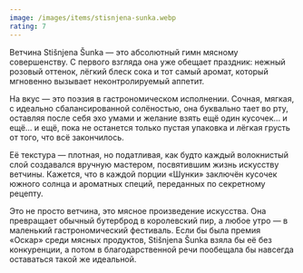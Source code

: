 ```yaml
---
image: /images/items/stisnjena-sunka.webp
rating: 7
---
```

Ветчина Stišnjena Šunka — это абсолютный гимн мясному совершенству. С первого взгляда она уже обещает праздник: нежный розовый оттенок, лёгкий блеск сока и тот самый аромат, который мгновенно вызывает неконтролируемый аппетит.

На вкус — это поэзия в гастрономическом исполнении. Сочная, мягкая, с идеально сбалансированной солёностью, она буквально тает во рту, оставляя после себя эхо умами и желание взять ещё один кусочек… и ещё… и ещё, пока не останется только пустая упаковка и лёгкая грусть от того, что всё закончилось.

Её текстура — плотная, но податливая, как будто каждый волокнистый слой создавался вручную мастером, посвятившим жизнь искусству ветчины. Кажется, что в каждой порции «Шунки» заключён кусочек южного солнца и ароматных специй, переданных по секретному рецепту.

Это не просто ветчина, это мясное произведение искусства. Она превращает обычный бутерброд в королевский пир, а любое утро — в маленький гастрономический фестиваль. Если бы была премия «Оскар» среди мясных продуктов, Stišnjena Šunka взяла бы её без конкуренции, а потом в благодарственной речи пообещала бы навсегда оставаться такой же идеальной.
